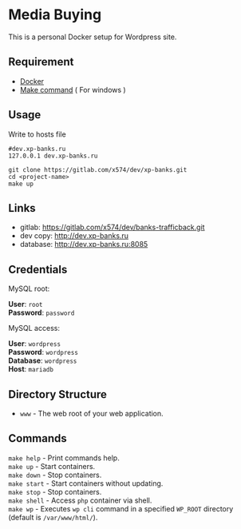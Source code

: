 # Media Buying

This is a personal Docker setup for Wordpress site.

## Requirement

* [Docker](https://hub.docker.com/)
* [Make command](https://gist.github.com/evanwill/0207876c3243bbb6863e65ec5dc3f058#make) ( For windows )

## Usage

Write to hosts file
```
#dev.xp-banks.ru
127.0.0.1 dev.xp-banks.ru
```                    
```
git clone https://gitlab.com/x574/dev/xp-banks.git
cd <project-name>
make up
```

## Links

- gitlab:   https://gitlab.com/x574/dev/banks-trafficback.git
- dev copy: http://dev.xp-banks.ru
- database: http://dev.xp-banks.ru:8085

## Credentials

MySQL root:

**User**: `root`  
**Password**: `password`

MySQL access:

**User**: `wordpress`  
**Password**: `wordpress`  
**Database**: `wordpress`  
**Host**: `mariadb`  

## Directory Structure

* `www` - The web root of your web application.

## Commands

`make help` - Print commands help.  
`make up` - Start containers.  
`make down` - Stop containers.  
`make start` - Start containers without updating.  
`make stop` - Stop containers.  
`make shell` - Access `php` container via shell.  
`make wp` - Executes `wp cli` command in a specified `WP_ROOT` directory (default is `/var/www/html/`).  
